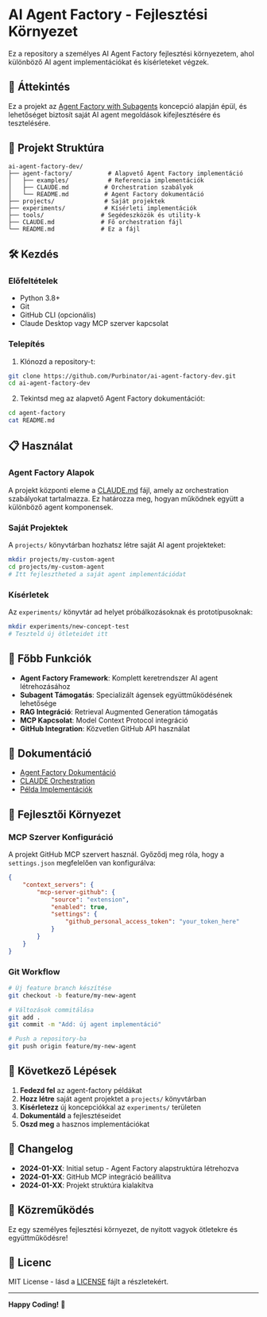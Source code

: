 # AI Agent Factory - Fejlesztési Környezet

Ez a repository a személyes AI Agent Factory fejlesztési környezetem, ahol különböző AI agent implementációkat és kísérleteket végzek.

## 🚀 Áttekintés

Ez a projekt az [Agent Factory with Subagents](./agent-factory/) koncepció alapján épül, és lehetőséget biztosít saját AI agent megoldások kifejlesztésére és tesztelésére.

## 📁 Projekt Struktúra

```
ai-agent-factory-dev/
├── agent-factory/          # Alapvető Agent Factory implementáció
│   ├── examples/           # Referencia implementációk
│   ├── CLAUDE.md          # Orchestration szabályok
│   └── README.md          # Agent Factory dokumentáció
├── projects/              # Saját projektek
├── experiments/           # Kísérleti implementációk
├── tools/                # Segédeszközök és utility-k
├── CLAUDE.md             # Fő orchestration fájl
└── README.md             # Ez a fájl
```

## 🛠️ Kezdés

### Előfeltételek

- Python 3.8+
- Git
- GitHub CLI (opcionális)
- Claude Desktop vagy MCP szerver kapcsolat

### Telepítés

1. Klónozd a repository-t:
```bash
git clone https://github.com/Purbinator/ai-agent-factory-dev.git
cd ai-agent-factory-dev
```

2. Tekintsd meg az alapvető Agent Factory dokumentációt:
```bash
cd agent-factory
cat README.md
```

## 📋 Használat

### Agent Factory Alapok

A projekt központi eleme a [CLAUDE.md](./CLAUDE.md) fájl, amely az orchestration szabályokat tartalmazza. Ez határozza meg, hogyan működnek együtt a különböző agent komponensek.

### Saját Projektek

A `projects/` könyvtárban hozhatsz létre saját AI agent projekteket:

```bash
mkdir projects/my-custom-agent
cd projects/my-custom-agent
# Itt fejlesztheted a saját agent implementációdat
```

### Kísérletek

Az `experiments/` könyvtár ad helyet próbálkozásoknak és prototípusoknak:

```bash
mkdir experiments/new-concept-test
# Teszteld új ötleteidet itt
```

## 🎯 Főbb Funkciók

- **Agent Factory Framework**: Komplett keretrendszer AI agent létrehozásához
- **Subagent Támogatás**: Specializált ágensek együttműködésének lehetősége  
- **RAG Integráció**: Retrieval Augmented Generation támogatás
- **MCP Kapcsolat**: Model Context Protocol integráció
- **GitHub Integration**: Közvetlen GitHub API használat

## 📖 Dokumentáció

- [Agent Factory Dokumentáció](./agent-factory/README.md)
- [CLAUDE Orchestration](./CLAUDE.md)
- [Példa Implementációk](./agent-factory/examples/)

## 🔧 Fejlesztői Környezet

### MCP Szerver Konfiguráció

A projekt GitHub MCP szervert használ. Győződj meg róla, hogy a `settings.json` megfelelően van konfigurálva:

```json
{
    "context_servers": {
        "mcp-server-github": {
            "source": "extension",
            "enabled": true,
            "settings": {
                "github_personal_access_token": "your_token_here"
            }
        }
    }
}
```

### Git Workflow

```bash
# Új feature branch készítése
git checkout -b feature/my-new-agent

# Változások commitálása
git add .
git commit -m "Add: új agent implementáció"

# Push a repository-ba
git push origin feature/my-new-agent
```

## 🚀 Következő Lépések

1. **Fedezd fel** az agent-factory példákat
2. **Hozz létre** saját agent projektet a `projects/` könyvtárban
3. **Kísérletezz** új koncepciókkal az `experiments/` területen
4. **Dokumentáld** a fejlesztéseidet
5. **Oszd meg** a hasznos implementációkat

## 📝 Changelog

- **2024-01-XX**: Initial setup - Agent Factory alapstruktúra létrehozva
- **2024-01-XX**: GitHub MCP integráció beállítva
- **2024-01-XX**: Projekt struktúra kialakítva

## 🤝 Közreműködés

Ez egy személyes fejlesztési környezet, de nyitott vagyok ötletekre és együttműködésre!

## 📄 Licenc

MIT License - lásd a [LICENSE](LICENSE) fájlt a részletekért.

---

**Happy Coding!** 🎉